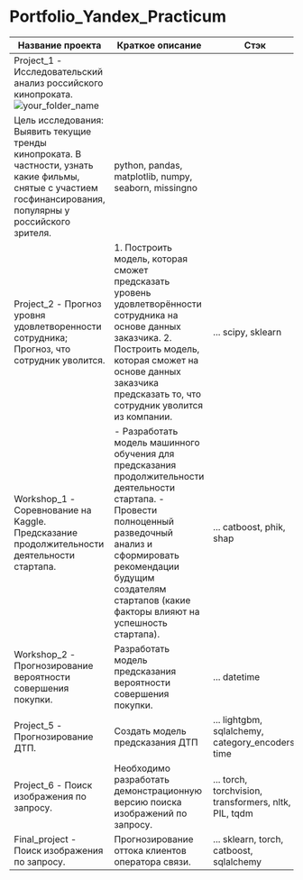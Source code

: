 # Portfolio_Yandex_Practicum
| Название проекта | Краткое описание | Стэк |
|-------------|-----------------|---------------|
| Project_1 - Исследовательский анализ российского кинопроката.![your_folder_name](https://raw.githubusercontent.com/your_username/your_repo_name/master/your_folder_name)
 | Цель исследования: Выявить текущие тренды кинопроката. В частности, узнать какие фильмы, снятые с участием госфинансирования, популярны у российского зрителя. | python, pandas, matplotlib, numpy, seaborn, missingno |
| Project_2 - Прогноз уровня удовлетворенности сотрудника; Прогноз, что сотрудник уволится. | 1. Построить модель, которая сможет предсказать уровень удовлетворённости сотрудника на основе данных заказчика. 2. Построить модель, которая сможет на основе данных заказчика предсказать то, что сотрудник уволится из компании. | ... scipy, sklearn |
| Workshop_1 - Соревнование на Kaggle. Предсказание продолжительности деятельности стартапа. | - Разработать модель машинного обучения для предсказания продолжительности деятельности стартапа. - Провести полноценный разведочный анализ и сформировать рекомендации будущим создателям стартапов (какие факторы влияют на успешность стартапа). | ... catboost, phik, shap |
| Workshop_2 - Прогнозирование вероятности совершения покупки. | Разработать модель предсказания вероятности совершения покупки. | ... datetime |
| Project_5 - Прогнозирование ДТП. | Создать модель предсказания ДТП   | ... lightgbm, sqlalchemy, category_encoders, time |
| Project_6 - Поиск изображения по запросу. | Необходимо разработать демонстрационную версию поиска изображений по запросу.   | ... torch, torchvision, transformers, nltk, PIL, tqdm  |
| Final_project - Поиск изображения по запросу. | Прогнозирование оттока клиентов оператора связи. | ... sklearn, torch, catboost, sqlalchemy |
